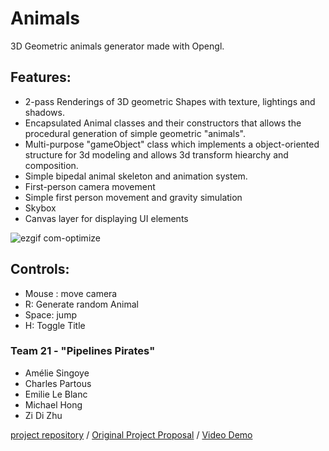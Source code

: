 # Animals 
3D Geometric animals generator made with Opengl. <br>
## Features:
- 2-pass Renderings of 3D geometric Shapes with texture, lightings and shadows.
- Encapsulated Animal classes and their constructors that allows the procedural generation of simple geometric "animals".
- Multi-purpose "gameObject" class which implements a object-oriented structure for 3d modeling and allows 3d transform hiearchy and composition.
- Simple bipedal animal skeleton and animation system.
- First-person camera movement
- Simple first person movement and gravity simulation
- Skybox
- Canvas layer for displaying UI elements

![ezgif com-optimize](https://github.com/AmelieSing/COMP371/assets/77857217/6db9fa7b-2775-4dde-9dc7-165fef419411)

## Controls:
- Mouse : move camera
- R: Generate random Animal
- Space: jump
- H: Toggle Title

### Team 21 - "Pipelines Pirates"
- Amélie Singoye
- Charles Partous
- Emilie Le Blanc
- Michael Hong
- Zi Di Zhu

[project repository](https://github.com/AmelieSing/COMP371/) / [Original Project Proposal](https://docs.google.com/presentation/d/1Nm4k64vbQz6VPOj2YlS4j0XOhi3_zk4nit-rBKwVM9I/edit?usp=sharing) / [Video Demo](https://www.youtube.com/watch?v=qprQn4G310A&ab_channel=nebularswamp)
